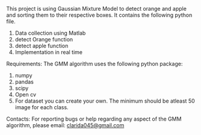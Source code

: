 This project is using Gaussian Mixture Model to detect orange and apple and sorting them to their respective boxes.
It contains the following python file.
1. Data collection using Matlab
2. detect Orange function 
3. detect apple function
4. Implementation in real time

Requirements:
The GMM algorithm uses the following python package:
1. numpy
2. pandas
3. scipy
4. Open cv
5. For dataset you can create your own. The minimum should be atleast 50 image for each class.

Contacts:
For reporting bugs or help regarding any aspect of the GMM algorithm, please email:
clarida045@gmail.com
